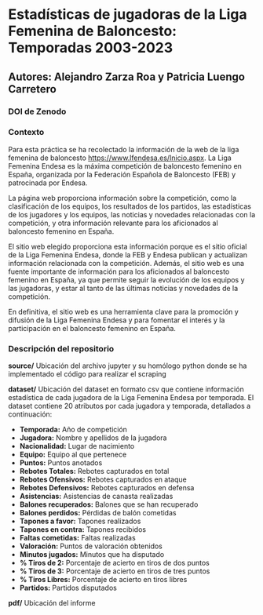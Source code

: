 # **Estadísticas de jugadoras de la Liga Femenina de Baloncesto: Temporadas 2003-2023**

## **Autores: Alejandro Zarza Roa y Patricia Luengo Carretero**

### **DOI de Zenodo**

### **Contexto**

Para esta práctica se ha recolectado la información de la web de la liga femenina de baloncesto https://www.lfendesa.es/Inicio.aspx. La Liga Femenina Endesa es la máxima competición de baloncesto femenino en España, organizada por la Federación Española de Baloncesto (FEB) y patrocinada por Endesa.

La página web proporciona información sobre la competición, como la clasificación de los equipos, los resultados de los partidos, las estadísticas de los jugadores y los equipos, las noticias y novedades relacionadas con la competición, y otra información relevante para los aficionados al baloncesto femenino en España.

El sitio web elegido proporciona esta información porque es el sitio oficial de la Liga Femenina Endesa, donde la FEB y Endesa publican y actualizan información relacionada con la competición. Además, el sitio web es una fuente importante de información para los aficionados al baloncesto femenino en España, ya que permite seguir la evolución de los equipos y las jugadoras, y estar al tanto de las últimas noticias y novedades de la competición. 

En definitiva, el sitio web es una herramienta clave para la promoción y difusión de la Liga Femenina Endesa y para fomentar el interés y la participación en el baloncesto femenino en España.

### **Descripción del repositorio**

**source/** Ubicación del archivo jupyter y su homólogo python donde se ha implementado el código para realizar el scraping

**dataset/** Ubicación del dataset en formato csv que contiene información estadística de cada jugadora de la Liga Femenina Endesa por temporada. El dataset contiene 20 atributos por cada jugadora y temporada, detallados a continuación:
- **Temporada:** Año de competición
- **Jugadora:** Nombre y apellidos de la jugadora
- **Nacionalidad:** Lugar de nacimiento
- **Equipo:** Equipo al que pertenece
- **Puntos:** Puntos anotados
- **Rebotes Totales:** Rebotes capturados en total
- **Rebotes Ofensivos:** Rebotes capturados en ataque
- **Rebotes Defensivos:** Rebotes capturados en defensa
- **Asistencias:** Asistencias de canasta realizadas
- **Balones recuperados:** Balones que se han recuperado
- **Balones perdidos:** Pérdidas de balón cometidas
- **Tapones a favor:** Tapones realizados
- **Tapones en contra:** Tapones recibidos
- **Faltas cometidas:** Faltas realizadas
- **Valoración:** Puntos de valoración obtenidos
- **Minutos jugados:** Minutos que ha disputado
- **% Tiros de 2:** Porcentaje de acierto en tiros de dos puntos
- **% Tiros de 3:** Porcentaje de acierto en tiros de tres puntos
- **% Tiros Libres:** Porcentaje de acierto en tiros libres
- **Partidos:** Partidos disputados

**pdf/** Ubicación del informe
